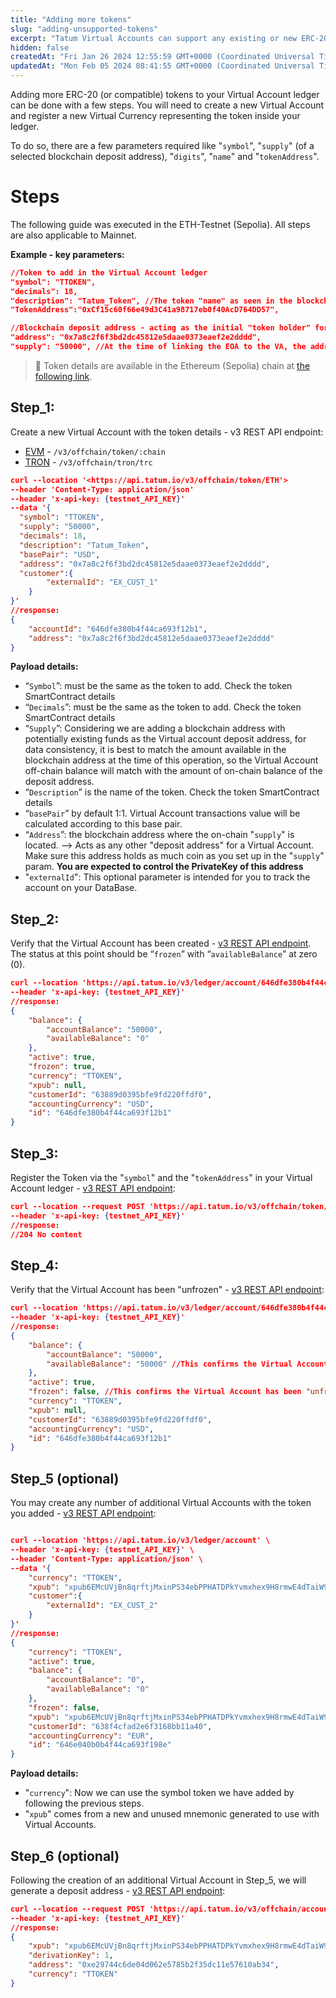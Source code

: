 ```yaml
---
title: "Adding more tokens"
slug: "adding-unsupported-tokens"
excerpt: "Tatum Virtual Accounts can support any existing or new ERC-20 (or compatible) token which is not included out of the box. This guide explains how."
hidden: false
createdAt: "Fri Jan 26 2024 12:55:59 GMT+0000 (Coordinated Universal Time)"
updatedAt: "Mon Feb 05 2024 08:41:55 GMT+0000 (Coordinated Universal Time)"
---
```

Adding more ERC-20 (or compatible) tokens to your Virtual Account ledger can be done with a few steps. You will need to create a new Virtual Account and register a new Virtual Currency representing the token inside your ledger. 

To do so, there are a few parameters required like "`symbol`", "`supply`" (of a selected blockchain deposit address), "`digits`", "`name`" and "`tokenAddress`".

# Steps

The following guide was executed in the ETH-Testnet (Sepolia). All steps are also applicable to Mainnet.

**Example - key parameters:**

```json JSON
//Token to add in the Virtual Account ledger
"symbol": "TTOKEN",  
"decimals": 18,  
"description": "Tatum_Token", //The token "name" as seen in the blockchain
"TokenAddress":"0xCf15c60f66e49d3C41a98717eb0f40AcD764DD57",

//Blockchain deposit address - acting as the initial "token holder" for the Virtual Account 
"address": "0x7a8c2f6f3bd2dc45812e5daae0373eaef2e2dddd",
"supply": "50000", //At the time of linking the EOA to the VA, the address was holding 500000 tokens
```

> 📘 Token details are available in the Ethereum (Sepolia) chain at [the following link](https://sepolia.etherscan.io/token/0xCf15c60f66e49d3C41a98717eb0f40AcD764DD57).

## Step_1:

Create a new Virtual Account with the token details - v3 REST API endpoint:

- [EVM](https://apidoc.tatum.io/tag/Blockchain-operations#operation/registerErc20Token) - `/v3/offchain/token/:chain`
- [TRON](https://apidoc.tatum.io/tag/Blockchain-operations#operation/createTrc) - `/v3/offchain/tron/trc`

```json cURL
curl --location '<https://api.tatum.io/v3/offchain/token/ETH'>  
--header 'Content-Type: application/json'  
--header 'x-api-key: {testnet_API_KEY}'  
--data '{  
  "symbol": "TTOKEN",  
  "supply": "50000",  
  "decimals": 18,  
  "description": "Tatum_Token",  
  "basePair": "USD",  
  "address": "0x7a8c2f6f3bd2dc45812e5daae0373eaef2e2dddd",  
  "customer":{  
        "externalId": "EX_CUST_1"  
    }  
}'  
//response:  
{  
    "accountId": "646dfe380b4f44ca693f12b1",  
    "address": "0x7a8c2f6f3bd2dc45812e5daae0373eaef2e2dddd"  
}
```

**Payload details:**

- “`Symbol`”: must be the same as the token to add. Check the token SmartContract details
- “`Decimals`”: must be the same as the token to add. Check the token SmartContract details
- “`Supply`”: Considering we are adding a blockchain address with potentially existing funds as the Virtual account deposit address, for data consistency, it is best to match the amount available in the blockchain address at the time of this operation, so the Virtual Account off-chain balance will match with the amount of on-chain balance of the deposit address.
- “`Description`” is the name of the token. Check the token SmartContract details
- “`basePair`” by default 1:1. Virtual Account transactions value will be calculated according to this base pair.
- “`Address`”: the blockchain address where the on-chain "`supply`" is located. --> Acts as any other "deposit address" for a Virtual Account. Make sure this address holds as much coin as you set up in the "`supply`" param. **You are expected to control the PrivateKey of this address**
- "`externalId`": This optional parameter is intended for you to track the account on your DataBase.

## Step_2:

Verify that the Virtual Account has been created - [v3 REST API endpoint](https://apidoc.tatum.io/tag/Account#operation/getAccountByAccountId).  
The status at this point should be “`frozen`” with “`availableBalance`” at zero (0).

```json cURL
curl --location 'https://api.tatum.io/v3/ledger/account/646dfe380b4f44ca693f12b1' \
--header 'x-api-key: {testnet_API_KEY}'
//response:
{
    "balance": {
        "accountBalance": "50000",
        "availableBalance": "0"
    },
    "active": true,
    "frozen": true,
    "currency": "TTOKEN",
    "xpub": null,
    "customerId": "63889d0395bfe9fd220ffdf0",
    "accountingCurrency": "USD",
    "id": "646dfe380b4f44ca693f12b1"
}
```

## Step_3:

Register the Token via the "`symbol`" and the "`tokenAddress`" in your Virtual Account ledger - [v3 REST API endpoint](https://apidoc.tatum.io/tag/Blockchain-operations#operation/storeTokenAddress):

```json cURL
curl --location --request POST 'https://api.tatum.io/v3/offchain/token/TTOKEN/0xCf15c60f66e49d3C41a98717eb0f40AcD764DD57' \
--header 'x-api-key: {testnet_API_KEY}'
//response:
//204 No content
```

## Step_4:

Verify that the Virtual Account has been "unfrozen" - [v3 REST API endpoint](https://apidoc.tatum.io/tag/Account/#operation/getAccountByAccountId):

```json cURL
curl --location 'https://api.tatum.io/v3/ledger/account/646dfe380b4f44ca693f12b1' \
--header 'x-api-key: {testnet_API_KEY}'
//response:
{
    "balance": {
        "accountBalance": "50000",
        "availableBalance": "50000" //This confirms the Virtual Account has been "unfrozen"
    },
    "active": true,
    "frozen": false, //This confirms the Virtual Account has been "unfrozen"
    "currency": "TTOKEN",
    "xpub": null,
    "customerId": "63889d0395bfe9fd220ffdf0",
    "accountingCurrency": "USD",
    "id": "646dfe380b4f44ca693f12b1"
}
```

## Step_5 (optional)

You may create any number of additional Virtual Accounts with the token you added - [v3 REST API endpoint](https://apidoc.tatum.io/tag/Account/#operation/createAccount):

```json cURL

curl --location 'https://api.tatum.io/v3/ledger/account' \
--header 'x-api-key: {testnet_API_KEY}' \
--header 'Content-Type: application/json' \
--data '{
    "currency": "TTOKEN",
    "xpub": "xpub6EMcUVjBn8qrftjMxinPS34ebPPHATDPkYvmxhex9H8rmwE4dTaiW94c3rZzBbk55WFoSspYCyQRSkMmGzDjDdyJNUpqtwq1ZGCDC7dgtjC",
    "customer":{
        "externalId": "EX_CUST_2"
    }
}'
//response:
{
    "currency": "TTOKEN",
    "active": true,
    "balance": {
        "accountBalance": "0",
        "availableBalance": "0"
    },
    "frozen": false,
    "xpub": "xpub6EMcUVjBn8qrftjMxinPS34ebPPHATDPkYvmxhex9H8rmwE4dTaiW94c3rZzBbk55WFoSspYCyQRSkMmGzDjDdyJNUpqtwq1ZGCDC7dgtjC",
    "customerId": "638f4cfad2e6f3168bb11a40",
    "accountingCurrency": "EUR",
    "id": "646e040b0b4f44ca693f198e"
}


```

**Payload details:**

- "`currency`": Now we can use the symbol token we have added by following the previous steps.
- "`xpub`" comes from a new and unused mnemonic generated to use with Virtual Accounts.

## Step_6 (optional)

Following the creation of an additional Virtual Account in Step_5, we will generate a deposit address - [v3 REST API endpoint](https://apidoc.tatum.io/tag/Blockchain-addresses/#operation/generateDepositAddress): 

```json cURL
curl --location --request POST 'https://api.tatum.io/v3/offchain/account/646e040b0b4f44ca693f198e/address' \
--header 'x-api-key: {testnet_API_KEY}'
//response:
{
    "xpub": "xpub6EMcUVjBn8qrftjMxinPS34ebPPHATDPkYvmxhex9H8rmwE4dTaiW94c3rZzBbk55WFoSspYCyQRSkMmGzDjDdyJNUpqtwq1ZGCDC7dgtjC",
    "derivationKey": 1,
    "address": "0xe29744c6de04d062e5785b2f35dc11e57610ab34",
    "currency": "TTOKEN"
}
```
